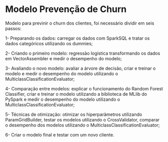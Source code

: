 # Modelo Prevenção de Churn

Modelo para previnir o churn dos clientes, foi necessário dividir em seis passos:

 1- Preparando os dados: carregar os dados com SparkSQL e tratar os dados categóricos utilizando os dummies;
 
 2- Criando o primeiro modelo: regressão logística transformando os dados em VectorAssembler e medir o desempenho do modelo;
 
 3- Avaliando o novo modelo: avaliar a árvore de decisão, criar e treinar o modelo e medir o desempenho do modelo utilizando o MulticlassClassificationEvaluator;
 
 4- Comparação entre modelos: explicar o funcionamento do Random Forest Classifier, criar e treinar o modelo utilizando a biblioteca de MLlib do PySpark e medir o desempenho do modelo utilizando o MulticlassClassificationEvaluator;
 
 5- Técnicas de otimização: otimizar os hiperparâmetros utilizando ParamGridBuilder, testar os modelos utilizando o CrossValidator, comparar o desempenho dos modelos utilizando o MulticlassClassificationEvaluator;
 
 6- Criar o modelo final e testar com um novo cliente.
